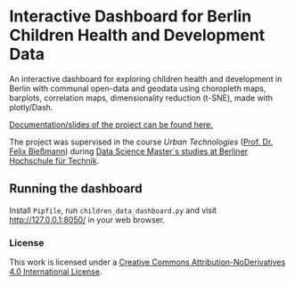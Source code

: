 # Interactive Dashboard for Berlin Children Health and Development Data

An interactive dashboard for exploring children health and development in Berlin with communal open-data and geodata using choropleth maps, barplots, correlation maps, dimensionality reduction (t-SNE), made with plotly/Dash.

[Documentation/slides of the project can be found here.](https://github.com/cemkozcuer/berlin-children-health-and-development-dashboard/blob/main/Cem_Kozcuer_Slides-Berlin-Children-Health-and-Development-Dashboard.pdf)

The project was supervised in the course _Urban Technologies_ ([Prof. Dr. Felix Bießmann](https://www.digital-future.berlin/en/about-us/professors/prof-dr-felix-biessmann/)) during [Data Science Master´s studies at Berliner Hochschule für Technik](https://projekt.bht-berlin.de/data-science/).

## Running the dashboard
Install `Pipfile`, run `children_data_dashboard.py` and visit http://127.0.0.1:8050/ in your web browser.

### License
This work is licensed under a [Creative Commons Attribution-NoDerivatives 4.0 International License](https://creativecommons.org/licenses/by-nd/4.0/).
